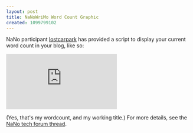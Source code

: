 ```yaml
---
layout: post
title: NaNoWriMo Word Count Graphic
created: 1099799102
---
```

 NaNo participant [lostcarpark](http://www.nanowrimo.org/userinfo.php?uid=8930) has provided a script to display your current word count in your blog, like so:

![mcd's word count](http://www.lostcarpark.com/wordcount.php?uid=4573 "NaNoCount")

(Yes, that's my wordcount, and my working title.) For more details, see the [NaNo tech forum thread](http://www.nanowrimo.org/modules/newbb/viewtopic.php?topic_id=13340&forum=157).

